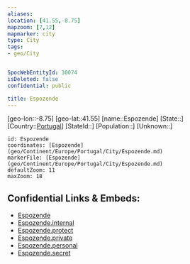 ```yaml
---
aliases: 
location: [41.55,-8.75]
mapzoom: [7,12] 
mapmarker: city 
type: City
tags:
- geo/City


SpocWebEntityId: 30074
isDeleted: false
confidential: public

title: Espozende
---
```

[geo-lon::-8.75]
[geo-lat::41.55]
[name::Espozende]
[State::]
[Country::[Portugal](geo/Continent/Europe/Portugal.md)]
[StateId::]
[Population::]
[Unknown::]


```leaflet
id: Espozende
coordinates: [Espozende](geo/Continent/Europe/Portugal/City/Espozende.md)
markerFile: [Espozende](geo/Continent/Europe/Portugal/City/Espozende.md)
defaultZoom: 11 
maxZoom: 18
```


## Confidential Links & Embeds: 
- [Espozende](../../../../../../_public/geo/Continent/Europe/Portugal/City/Espozende.md) 
- [Espozende.internal](../../../../../../_internal/geo/Continent/Europe/Portugal/City/Espozende.internal.md) 
- [Espozende.protect](../../../../../../_protect/geo/Continent/Europe/Portugal/City/Espozende.protect.md) 
- [Espozende.private](../../../../../../_private/geo/Continent/Europe/Portugal/City/Espozende.private.md) 
- [Espozende.personal](../../../../../../_personal/geo/Continent/Europe/Portugal/City/Espozende.personal.md) 
- [Espozende.secret](../../../../../../_secret/geo/Continent/Europe/Portugal/City/Espozende.secret.md) 
